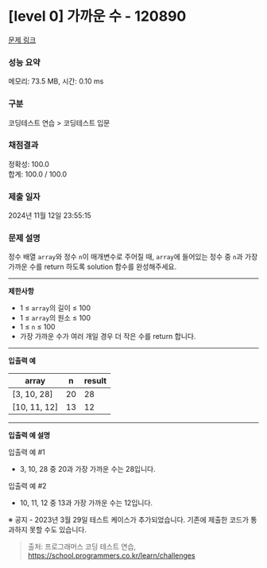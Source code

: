 # \[level 0] 가까운 수 - 120890

[문제 링크](https://school.programmers.co.kr/learn/courses/30/lessons/120890)

### 성능 요약

메모리: 73.5 MB, 시간: 0.10 ms

### 구분

코딩테스트 연습 > 코딩테스트 입문

### 채점결과

정확성: 100.0\
합계: 100.0 / 100.0

### 제출 일자

2024년 11월 12일 23:55:15

### 문제 설명

정수 배열 `array`와 정수 `n`이 매개변수로 주어질 때, `array`에 들어있는 정수 중 `n`과 가장 가까운 수를 return 하도록 solution 함수를 완성해주세요.

***

**제한사항**

* 1 ≤ `array`의 길이 ≤ 100
* 1 ≤ `array`의 원소 ≤ 100
* 1 ≤ `n` ≤ 100
* 가장 가까운 수가 여러 개일 경우 더 작은 수를 return 합니다.

***

**입출력 예**

| array         | n  | result |
| ------------- | -- | ------ |
| \[3, 10, 28]  | 20 | 28     |
| \[10, 11, 12] | 13 | 12     |

***

**입출력 예 설명**

입출력 예 #1

* 3, 10, 28 중 20과 가장 가까운 수는 28입니다.

입출력 예 #2

* 10, 11, 12 중 13과 가장 가까운 수는 12입니다.

※ 공지 - 2023년 3월 29일 테스트 케이스가 추가되었습니다. 기존에 제출한 코드가 통과하지 못할 수도 있습니다.

> 출처: 프로그래머스 코딩 테스트 연습, https://school.programmers.co.kr/learn/challenges
